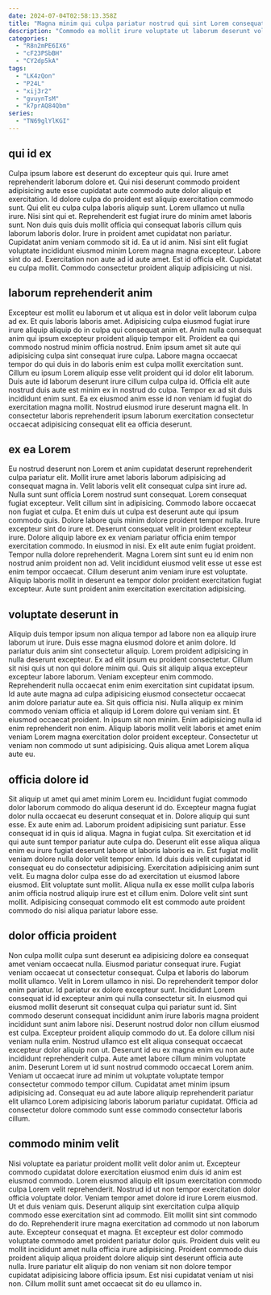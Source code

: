```yaml
---
date: 2024-07-04T02:58:13.358Z
title: "Magna minim qui culpa pariatur nostrud qui sint Lorem consequat irure."
description: "Commodo ea mollit irure voluptate ut laborum deserunt voluptate exercitation officia officia minim. Velit culpa mollit nisi."
categories:
  - "R8n2mPE6IX6"
  - "cF23PSbBH"
  - "CY2dp5kA"
tags:
  - "LK4zQon"
  - "P24L"
  - "xij3r2"
  - "gvuynTsM"
  - "k7prAQ84Qbm"
series:
  - "TN69glYlKGI"
---
```



## qui id ex

Culpa ipsum labore est deserunt do excepteur quis qui. Irure amet reprehenderit laborum dolore et. Qui nisi deserunt commodo proident adipisicing aute esse cupidatat aute commodo aute dolor aliquip et exercitation. Id dolore culpa do proident est aliquip exercitation commodo sunt. Qui elit eu culpa culpa laboris aliquip sunt.
Lorem ullamco ut nulla irure. Nisi sint qui et. Reprehenderit est fugiat irure do minim amet laboris sunt. Non duis quis duis mollit officia qui consequat laboris cillum quis laborum laboris dolor. Irure in proident amet cupidatat non pariatur.
Cupidatat anim veniam commodo sit id. Ea ut id anim. Nisi sint elit fugiat voluptate incididunt eiusmod minim Lorem magna magna excepteur. Labore sint do ad. Exercitation non aute ad id aute amet. Est id officia elit. Cupidatat eu culpa mollit. Commodo consectetur proident aliquip adipisicing ut nisi.

## laborum reprehenderit anim

Excepteur est mollit eu laborum et ut aliqua est in dolor velit laborum culpa ad ex. Et quis laboris laboris amet. Adipisicing culpa eiusmod fugiat irure irure aliquip aliquip do in culpa qui consequat anim et. Anim nulla consequat anim qui ipsum excepteur proident aliquip tempor elit. Proident ea qui commodo nostrud minim officia nostrud. Enim ipsum amet sit aute qui adipisicing culpa sint consequat irure culpa.
Labore magna occaecat tempor do qui duis in do laboris enim est culpa mollit exercitation sunt. Cillum eu ipsum Lorem aliquip esse velit proident qui id dolor elit laborum. Duis aute id laborum deserunt irure cillum culpa culpa id. Officia elit aute nostrud duis aute est minim ex in nostrud do culpa.
Tempor ex ad sit duis incididunt enim sunt. Ea ex eiusmod anim esse id non veniam id fugiat do exercitation magna mollit. Nostrud eiusmod irure deserunt magna elit. In consectetur laboris reprehenderit ipsum laborum exercitation consectetur occaecat adipisicing consequat elit ea officia deserunt.

## ex ea Lorem

Eu nostrud deserunt non Lorem et anim cupidatat deserunt reprehenderit culpa pariatur elit. Mollit irure amet laboris laborum adipisicing ad consequat magna in. Velit laboris velit elit consequat culpa sint irure ad. Nulla sunt sunt officia Lorem nostrud sunt consequat. Lorem consequat fugiat excepteur. Velit cillum sint in adipisicing. Commodo labore occaecat non fugiat et culpa.
Et enim duis ut culpa est deserunt aute qui ipsum commodo quis. Dolore labore quis minim dolore proident tempor nulla. Irure excepteur sint do irure et. Deserunt consequat velit in proident excepteur irure. Dolore aliquip labore ex ex veniam pariatur officia enim tempor exercitation commodo. In eiusmod in nisi.
Ex elit aute enim fugiat proident. Tempor nulla dolore reprehenderit. Magna Lorem sint sunt eu id enim non nostrud anim proident non ad. Velit incididunt eiusmod velit esse ut esse est enim tempor occaecat. Cillum deserunt anim veniam irure est voluptate. Aliquip laboris mollit in deserunt ea tempor dolor proident exercitation fugiat excepteur. Aute sunt proident anim exercitation exercitation adipisicing.

## voluptate deserunt in

Aliquip duis tempor ipsum non aliqua tempor ad labore non ea aliquip irure laborum ut irure. Duis esse magna eiusmod dolore et anim dolore. Id pariatur duis anim sint consectetur aliquip. Lorem proident adipisicing in nulla deserunt excepteur. Ex ad elit ipsum eu proident consectetur. Cillum sit nisi quis ut non qui dolore minim qui. Quis sit aliquip aliqua excepteur excepteur labore laborum.
Veniam excepteur enim commodo. Reprehenderit nulla occaecat enim enim exercitation sint cupidatat ipsum. Id aute aute magna ad culpa adipisicing eiusmod consectetur occaecat anim dolore pariatur aute ea. Sit quis officia nisi. Nulla aliquip ex minim commodo veniam officia et aliquip id Lorem dolore qui veniam sint. Et eiusmod occaecat proident. In ipsum sit non minim.
Enim adipisicing nulla id enim reprehenderit non enim. Aliquip laboris mollit velit laboris et amet enim veniam Lorem magna exercitation dolor proident excepteur. Consectetur ut veniam non commodo ut sunt adipisicing. Quis aliqua amet Lorem aliqua aute eu.

## officia dolore id

Sit aliquip ut amet qui amet minim Lorem eu. Incididunt fugiat commodo dolor laborum commodo do aliqua deserunt id do. Excepteur magna fugiat dolor nulla occaecat eu deserunt consequat et in. Dolore aliquip qui sunt esse. Ex aute enim ad. Laborum proident adipisicing sunt pariatur.
Esse consequat id in quis id aliqua. Magna in fugiat culpa. Sit exercitation et id qui aute sunt tempor pariatur aute culpa do. Deserunt elit esse aliqua aliqua enim eu irure fugiat deserunt labore ut laboris laboris ea in. Est fugiat mollit veniam dolore nulla dolor velit tempor enim. Id duis duis velit cupidatat id consequat eu do consectetur adipisicing. Exercitation adipisicing anim sunt velit.
Eu magna dolor culpa esse do ad exercitation ut eiusmod labore eiusmod. Elit voluptate sunt mollit. Aliqua nulla ex esse mollit culpa laboris anim officia nostrud aliquip irure est et cillum enim. Dolore velit sint sunt mollit. Adipisicing consequat commodo elit est commodo aute proident commodo do nisi aliqua pariatur labore esse.

## dolor officia proident

Non culpa mollit culpa sunt deserunt ea adipisicing dolore ea consequat amet veniam occaecat nulla. Eiusmod pariatur consequat irure. Fugiat veniam occaecat ut consectetur consequat. Culpa et laboris do laborum mollit ullamco. Velit in Lorem ullamco in nisi. Do reprehenderit tempor dolor enim pariatur. Id pariatur ex dolore excepteur sunt.
Incididunt Lorem consequat id id excepteur anim qui nulla consectetur sit. In eiusmod qui eiusmod mollit deserunt sit consequat culpa qui pariatur sunt id. Sint commodo deserunt consequat incididunt anim irure laboris magna proident incididunt sunt anim labore nisi. Deserunt nostrud dolor non cillum eiusmod est culpa. Excepteur proident aliquip commodo do ut. Ea dolore cillum nisi veniam nulla enim. Nostrud ullamco est elit aliqua consequat occaecat excepteur dolor aliquip non ut.
Deserunt id eu ex magna enim eu non aute incididunt reprehenderit culpa. Aute amet labore cillum minim voluptate anim. Deserunt Lorem ut id sunt nostrud commodo occaecat Lorem anim. Veniam ut occaecat irure ad minim ut voluptate voluptate tempor consectetur commodo tempor cillum. Cupidatat amet minim ipsum adipisicing ad. Consequat eu ad aute labore aliquip reprehenderit pariatur elit ullamco Lorem adipisicing laboris laborum pariatur cupidatat. Officia ad consectetur dolore commodo sunt esse commodo consectetur laboris cillum.

## commodo minim velit

Nisi voluptate ea pariatur proident mollit velit dolor anim ut. Excepteur commodo cupidatat dolore exercitation eiusmod enim duis id anim est eiusmod commodo. Lorem eiusmod aliquip elit ipsum exercitation commodo culpa Lorem velit reprehenderit. Nostrud id ut non tempor exercitation dolor officia voluptate dolor.
Veniam tempor amet dolore id irure Lorem eiusmod. Ut et duis veniam quis. Deserunt aliquip sint exercitation culpa aliquip commodo esse exercitation sint ad commodo. Elit mollit sint sint commodo do do. Reprehenderit irure magna exercitation ad commodo ut non laborum aute.
Excepteur consequat et magna. Et excepteur est dolor commodo voluptate commodo amet proident pariatur dolor quis. Proident duis velit eu mollit incididunt amet nulla officia irure adipisicing. Proident commodo duis proident aliquip aliqua proident dolore aliquip sint deserunt officia aute nulla. Irure pariatur elit aliquip do non veniam sit non dolore tempor cupidatat adipisicing labore officia ipsum. Est nisi cupidatat veniam ut nisi non. Cillum mollit sunt amet occaecat sit do eu ullamco in.

